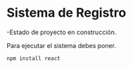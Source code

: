 <h1> Sistema de Registro </h1>

-Estado de proyecto en construcción.

Para ejecutar el sistema debes poner.


```npm install react```

